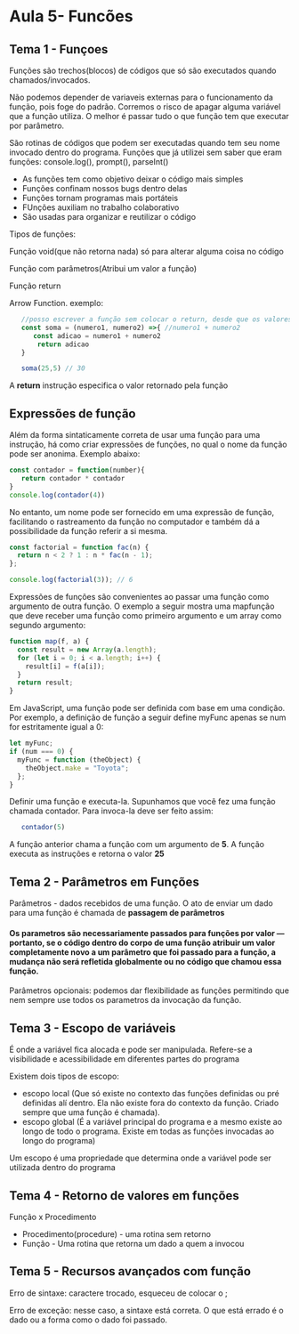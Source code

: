 # Aula 5- Funcões

## Tema 1 - Funçoes
Funções são trechos(blocos) de códigos que só são executados quando chamados/invocados.

Não podemos depender de variaveis externas para o funcionamento da função, pois foge do padrão. Corremos o risco de apagar alguma variável que a função utiliza. O melhor é passar tudo o que função tem que executar por parâmetro.

São rotinas de códigos que podem ser executadas quando tem seu nome invocado dentro do programa.
Funções que já utilizei sem saber que eram funções: console.log(), prompt(), parseInt()

 - As funções tem como objetivo deixar o código mais simples
 - Funções confinam nossos bugs dentro delas
 - Funções tornam programas mais portáteis
 - FUnções auxiliam no trabalho colaborativo
 - São usadas para organizar e reutilizar o código

Tipos de funções: 

Função void(que não retorna nada) só para alterar alguma coisa no código

Função com parâmetros(Atribui um valor a função)

Função return

Arrow Function. exemplo:
```js
   //posso escrever a função sem colocar o return, desde que os valores estejam na mesma linha
   const soma = (numero1, numero2) =>{ //numero1 + numero2
      const adicao = numero1 + numero2
       return adicao
   }

   soma(25,5) // 30
```
 A **return** instrução especifica o valor retornado pela função


## Expressões de função
Além da forma sintaticamente correta de usar uma função para uma instrução, há como criar expressões de funções, no qual o nome da função pode ser anonima. Exemplo abaixo:
   ```js
   const contador = function(number){
      return contador * contador 
   }
   console.log(contador(4))
   ```
No entanto, um nome pode ser fornecido em uma expressão de função, facilitando o rastreamento da função no computador e também dá a possibilidade da função referir a si mesma.

```js
const factorial = function fac(n) {
  return n < 2 ? 1 : n * fac(n - 1);
};

console.log(factorial(3)); // 6
```

Expressões de funções são convenientes ao passar uma função como argumento de outra função.
O exemplo a seguir mostra uma mapfunção que deve receber uma função como primeiro argumento e um array como segundo argumento:

```js
function map(f, a) {
  const result = new Array(a.length);
  for (let i = 0; i < a.length; i++) {
    result[i] = f(a[i]);
  }
  return result;
}
```
Em JavaScript, uma função pode ser definida com base em uma condição. Por exemplo, a definição de função a seguir define myFunc apenas se num for estritamente igual a 0:

```js
let myFunc;
if (num === 0) {
  myFunc = function (theObject) {
    theObject.make = "Toyota";
  };
}
```
Definir uma função e executa-la. Supunhamos que você fez uma função chamada contador. Para invoca-la deve ser feito assim:
```js 
   contador(5)
```
A função anterior chama a função com um argumento de **5**. A função executa as instruções e retorna o valor **25**   

## Tema 2 - Parâmetros em Funções
   Parâmetros - dados recebidos de uma função.
   O ato de enviar um dado para uma função é chamada de **passagem de parâmetros** 

   #### Os parametros são necessariamente passados para funções por valor — portanto, se o código dentro do corpo de uma função atribuir um valor completamente novo a um parâmetro que foi passado para a função, a mudança não será refletida globalmente ou no código que chamou essa função.  

Parâmetros opcionais: podemos dar flexibilidade as funções permitindo que nem sempre use todos os parametros da invocação da função.

## Tema 3 - Escopo de variáveis
É onde a variável fica alocada e pode ser manipulada.
Refere-se a visibilidade e acessibilidade em diferentes partes do programa

Existem dois tipos de escopo: 
- escopo local (Que só existe no contexto das funções definidas ou pré definidas alí dentro. Ela não existe fora do contexto da função. Criado sempre que uma função é chamada).
- escopo global (É a variável principal do programa e a mesmo existe ao longo de todo o programa. Existe em todas as funções invocadas ao longo do programa)

Um escopo é uma propriedade que determina onde a variável pode ser utilizada dentro do programa

## Tema 4 - Retorno de valores em funções
Função x Procedimento
- Procedimento(procedure) - uma rotina sem retorno
- Função - Uma rotina que retorna um dado a quem a invocou

## Tema 5 - Recursos avançados com função
Erro de sintaxe: caractere trocado, esqueceu de colocar o ; 

Erro de exceção: nesse caso, a sintaxe está correta. O que está errado é o dado ou a forma como o dado foi passado.



